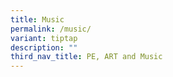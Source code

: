```yaml
---
title: Music
permalink: /music/
variant: tiptap
description: ""
third_nav_title: PE, ART and Music
---
```

